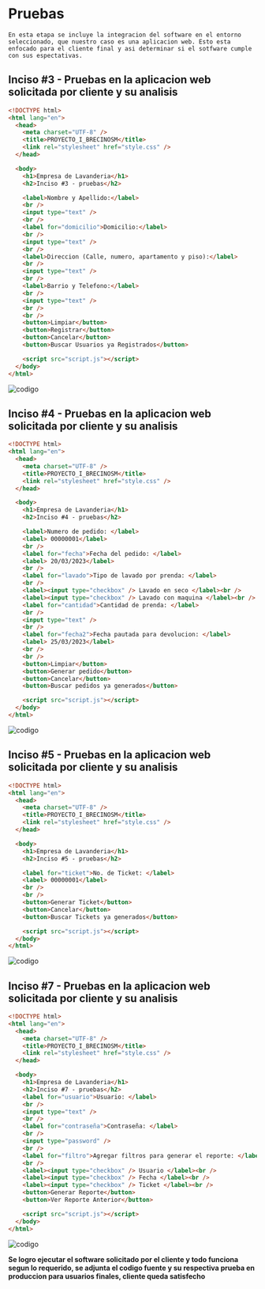 # Pruebas

```
En esta etapa se incluye la integracion del software en el entorno seleccionado, que nuestro caso es una aplicacion web. Esto esta enfocado para el cliente final y asi determinar si el sotfware cumple con sus espectativas.
```

## Inciso #3 - Pruebas en la aplicacion web solicitada por cliente y su analisis

```html
<!DOCTYPE html>
<html lang="en">
  <head>
    <meta charset="UTF-8" />
    <title>PROYECTO_I_BRECINOSM</title>
    <link rel="stylesheet" href="style.css" />
  </head>

  <body>
    <h1>Empresa de Lavanderia</h1>
    <h2>Inciso #3 - pruebas</h2>

    <label>Nombre y Apellido:</label>
    <br />
    <input type="text" />
    <br />
    <label for="domicilio">Domicilio:</label>
    <br />
    <input type="text" />
    <br />
    <label>Direccion (Calle, numero, apartamento y piso):</label>
    <br />
    <input type="text" />
    <br />
    <label>Barrio y Telefono:</label>
    <br />
    <input type="text" />
    <br />
    <br />
    <button>Limpiar</button>
    <button>Registrar</button>
    <button>Cancelar</button>
    <button>Buscar Usuarios ya Registrados</button>

    <script src="script.js"></script>
  </body>
</html>
```

![codigo](inciso3.png)

## Inciso #4 - Pruebas en la aplicacion web solicitada por cliente y su analisis

```html
<!DOCTYPE html>
<html lang="en">
  <head>
    <meta charset="UTF-8" />
    <title>PROYECTO_I_BRECINOSM</title>
    <link rel="stylesheet" href="style.css" />
  </head>

  <body>
    <h1>Empresa de Lavanderia</h1>
    <h2>Inciso #4 - pruebas</h2>

    <label>Numero de pedido: </label>
    <label> 00000001</label>
    <br />
    <label for="fecha">Fecha del pedido: </label>
    <label> 20/03/2023</label>
    <br />
    <label for="lavado">Tipo de lavado por prenda: </label>
    <br />
    <label><input type="checkbox" /> Lavado en seco </label><br />
    <label><input type="checkbox" /> Lavado con maquina </label><br />
    <label for="cantidad">Cantidad de prenda: </label>
    <br />
    <input type="text" />
    <br />
    <label for="fecha2">Fecha pautada para devolucion: </label>
    <label> 25/03/2023</label>
    <br />
    <br />
    <button>Limpiar</button>
    <button>Generar pedido</button>
    <button>Cancelar</button>
    <button>Buscar pedidos ya generados</button>

    <script src="script.js"></script>
  </body>
</html>
```

![codigo](ingresa_dato2.png)

## Inciso #5 - Pruebas en la aplicacion web solicitada por cliente y su analisis

```html
<!DOCTYPE html>
<html lang="en">
  <head>
    <meta charset="UTF-8" />
    <title>PROYECTO_I_BRECINOSM</title>
    <link rel="stylesheet" href="style.css" />
  </head>

  <body>
    <h1>Empresa de Lavanderia</h1>
    <h2>Inciso #5 - pruebas</h2>

    <label for="ticket">No. de Ticket: </label>
    <label> 00000001</label>
    <br />
    <br />
    <button>Generar Ticket</button>
    <button>Cancelar</button>
    <button>Buscar Tickets ya generados</button>

    <script src="script.js"></script>
  </body>
</html>
```

![codigo](ingresa_dato3.png)

## Inciso #7 - Pruebas en la aplicacion web solicitada por cliente y su analisis

```html
<!DOCTYPE html>
<html lang="en">
  <head>
    <meta charset="UTF-8" />
    <title>PROYECTO_I_BRECINOSM</title>
    <link rel="stylesheet" href="style.css" />
  </head>

  <body>
    <h1>Empresa de Lavanderia</h1>
    <h2>Inciso #7 - pruebas</h2>
    <label for="usuario">Usuario: </label>
    <br />
    <input type="text" />
    <br />
    <label for="contraseña">Contraseña: </label>
    <br />
    <input type="password" />
    <br />
    <label for="filtro">Agregar filtros para generar el reporte: </label>
    <br />
    <label><input type="checkbox" /> Usuario </label><br />
    <label><input type="checkbox" /> Fecha </label><br />
    <label><input type="checkbox" /> Ticket </label><br />
    <button>Generar Reporte</button>
    <button>Ver Reporte Anterior</button>

    <script src="script.js"></script>
  </body>
</html>
```

![codigo](ingresa_dato4.png)

**Se logro ejecutar el software solicitado por el cliente y todo funciona segun lo requerido, se adjunta el codigo fuente y su respectiva prueba en produccion para usuarios finales, cliente queda satisfecho**
